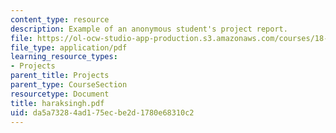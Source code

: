 ```yaml
---
content_type: resource
description: Example of an anonymous student's project report.
file: https://ol-ocw-studio-app-production.s3.amazonaws.com/courses/18-704-seminar-in-algebra-and-number-theory-rational-points-on-elliptic-curves-fall-2004/da5a73284ad175ecbe2d1780e68310c2_haraksingh.pdf
file_type: application/pdf
learning_resource_types:
- Projects
parent_title: Projects
parent_type: CourseSection
resourcetype: Document
title: haraksingh.pdf
uid: da5a7328-4ad1-75ec-be2d-1780e68310c2
---
```

